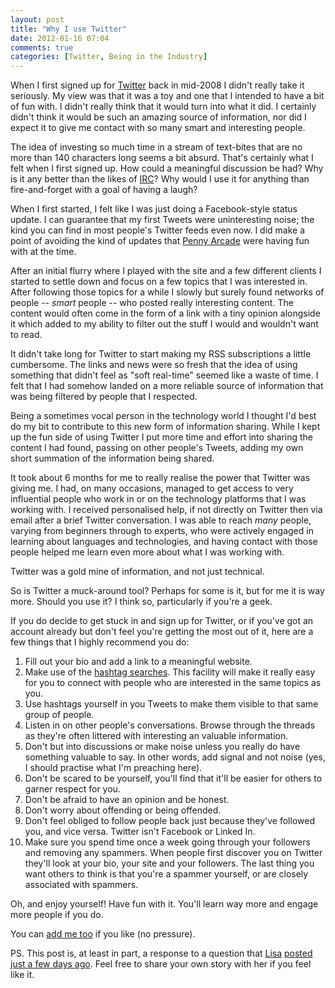 ```yaml
---
layout: post
title: "Why I use Twitter"
date: 2012-01-16 07:04
comments: true
categories: [Twitter, Being in the Industry]
---
```

When I first signed up for [Twitter][] back in mid-2008 I didn't really take it seriously. My view was that it was a toy and one that I intended to have a bit of fun with. I didn't really think that it would turn into what it did. I certainly didn't think it would be such an amazing source of information, nor did I expect it to give me contact with so many smart and interesting people.

<!--more-->

The idea of investing so much time in a stream of text-bites that are no more than 140 characters long seems a bit absurd. That's certainly what I felt when I first signed up. How could a meaningful discussion be had? Why is it any better than the likes of [IRC][]? Why would I use it for anything than fire-and-forget with a goal of having a laugh?

When I first started, I felt like I was just doing a Facebook-style status update. I can guarantee that my first Tweets were uninteresting noise; the kind you can find in most people's Twitter feeds even now. I did make a point of avoiding the kind of updates that [Penny Arcade][TwitterShitter] were having fun with at the time.

After an initial flurry where I played with the site and a few different clients I started to settle down and focus on a few topics that I was interested in. After following those topics for a while I slowly but surely found networks of people -- _smart_ people -- who posted really interesting content. The content would often come in the form of a link with a tiny opinion alongside it which added to my ability to filter out the stuff I would and wouldn't want to read.

It didn't take long for Twitter to start making my RSS subscriptions a little cumbersome. The links and news were so fresh that the idea of using something that didn't feel as "soft real-time" seemed like a waste of time. I felt that I had somehow landed on a more reliable source of information that was being filtered by people that I respected.

Being a sometimes vocal person in the technology world I thought I'd best do my bit to contribute to this new form of information sharing. While I kept up the fun side of using Twitter I put more time and effort into sharing the content I had found, passing on other people's Tweets, adding my own short summation of the information being shared.

It took about 6 months for me to really realise the power that Twitter was giving me. I had, on many occasions, managed to get access to very influential people who work in or on the technology platforms that I was working with. I received personalised help, if not directly on Twitter then via email after a brief Twitter conversation. I was able to reach _many_ people, varying from beginners through to experts, who were actively engaged in learning about languages and technologies, and having contact with those people helped me learn even more about what I was working with.

Twitter was a gold mine of information, and not just technical.

So is Twitter a muck-around tool? Perhaps for some is it, but for me it is way more. Should you use it? I think so, particularly if you're a geek.

If you do decide to get stuck in and sign up for Twitter, or if you've got an account already but don't feel you're getting the most out of it, here are a few things that I highly recommend you do:

1. Fill out your bio and add a link to a meaningful website.
1. Make use of the [hashtag searches][Hashtags]. This facility will make it really easy for you to connect with people who are interested in the same topics as you.
1. Use hashtags yourself in you Tweets to make them visible to that same group of people.
1. Listen in on other people's conversations. Browse through the threads as they're often littered with interesting an valuable information.
1. Don't but into discussions or make noise unless you really do have something valuable to say. In other words, add signal and not noise (yes, I should practise what I'm preaching here).
1. Don't be scared to be yourself, you'll find that it'll be easier for others to garner respect for you.
1. Don't be afraid to have an opinion and be honest.
1. Don't worry about offending or being offended.
1. Don't feel obliged to follow people back just because they've followed you, and vice versa. Twitter isn't Facebook or Linked In.
1. Make sure you spend time once a week going through your followers and removing any spammers. When people first discover you on Twitter they'll look at your bio, your site and your followers. The last thing you want others to think is that you're a spammer yourself, or are closely associated with spammers.

Oh, and enjoy yourself! Have fun with it. You'll learn way more and engage more people if you do.

You can [add me too][TheColonial] if you like (no pressure).

PS. This post is, at least in part, a response to a question that [Lisa][] [posted just a few days ago][LisasPost]. Feel free to share your own story with her if you feel like it.

[IRC]:http://en.wikipedia.org/wiki/Internet_Relay_Chat  "IRC"
[Twitter]: http://www.twitter.com/ "Twitter"
[Hashtags]: http://www.searchenginejournal.com/twitter-hashtags/9419/  "What is a hashtag?"
[TwitterShitter]: http://www.penny-arcade.com/comic/2008/4/23/ "Twitter Shitter"
[TheColonial]: http://twitter.com/TheColonial "OJ on Twitter"
[Lisa]: http://twitter.com/Lisa_Cumes "Lisa on Twitter"
[LisasPost]: http://www.empowerexecutives.com.au/EmpowerExecutives/Blog/Entries/2012/1/13_Twitter_-_for_me_or_you.html "Twitter - for me or you?"
